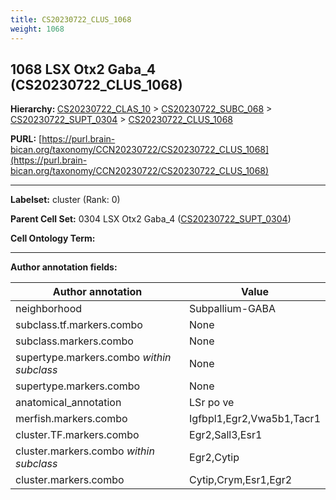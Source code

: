 ```yaml
---
title: CS20230722_CLUS_1068
weight: 1068
---
```

## 1068 LSX Otx2 Gaba_4 (CS20230722_CLUS_1068)
<b>Hierarchy: </b>
[CS20230722_CLAS_10](../CS20230722_CLAS_10) >
[CS20230722_SUBC_068](../CS20230722_SUBC_068) >
[CS20230722_SUPT_0304](../CS20230722_SUPT_0304) >
[CS20230722_CLUS_1068](../CS20230722_CLUS_1068)

**PURL:** [https://purl.brain-bican.org/taxonomy/CCN20230722/CS20230722_CLUS_1068](https://purl.brain-bican.org/taxonomy/CCN20230722/CS20230722_CLUS_1068)

---


**Labelset:** cluster (Rank: 0)

**Parent Cell Set:** 0304 LSX Otx2 Gaba_4 ([CS20230722_SUPT_0304](../CS20230722_SUPT_0304))



**Cell Ontology Term:** 

[MARKER GENES.]: #


---

[TRANSFERRED ANNOTATIONS.]: #


[AUTHOR ANNOTATION FIELDS.]: #


**Author annotation fields:**

| Author annotation | Value |
|-------------------|-------|
|neighborhood|Subpallium-GABA|
|subclass.tf.markers.combo|None|
|subclass.markers.combo|None|
|supertype.markers.combo _within subclass_|None|
|supertype.markers.combo|None|
|anatomical_annotation|LSr po ve|
|merfish.markers.combo|Igfbpl1,Egr2,Vwa5b1,Tacr1|
|cluster.TF.markers.combo|Egr2,Sall3,Esr1|
|cluster.markers.combo _within subclass_|Egr2,Cytip|
|cluster.markers.combo|Cytip,Crym,Esr1,Egr2|
